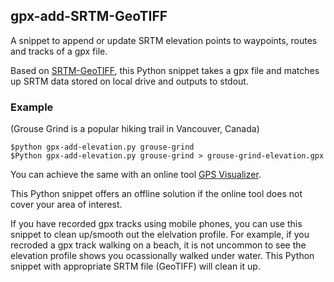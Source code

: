 ## gpx-add-SRTM-GeoTIFF
A snippet to append or update SRTM elevation points to waypoints, routes and tracks of a gpx file.

Based on [SRTM-GeoTIFF](https://github.com/nicholas-fong/SRTM-GeoTIFF), this Python snippet takes a gpx file and matches up SRTM data stored on local drive and outputs to stdout.

### Example
(Grouse Grind is a popular hiking trail in Vancouver, Canada)
```
$python gpx-add-elevation.py grouse-grind
$Python gpx-add-elevation.py grouse-grind > grouse-grind-elevation.gpx
```

You can achieve the same with an online tool [GPS Visualizer](https://www.gpsvisualizer.com/).

This Python snippet offers an offline solution if the online tool does not cover your area of interest. 

If you have recorded gpx tracks using mobile phones, you can use this snippet to clean up/smooth out the elelvation profile. For example, if you recroded a gpx track walking on a beach, it is not uncommon to see the elevation profile shows you ocassionally walked under water. This Python snippet with appropriate SRTM file (GeoTIFF) will clean it up.
